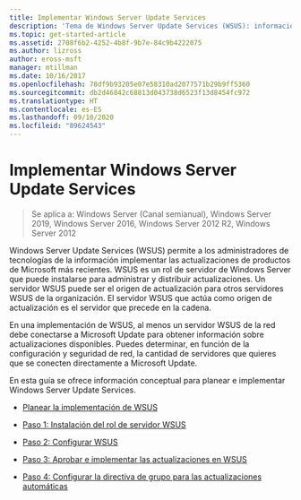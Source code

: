 ```yaml
---
title: Implementar Windows Server Update Services
description: 'Tema de Windows Server Update Services (WSUS): información general sobre el proceso de implementación con vínculos a los cuatro pasos necesarios para realizarlo'
ms.topic: get-started-article
ms.assetid: 2708f6b2-4252-4b8f-9b7e-84c9b4222075
ms.author: lizross
author: eross-msft
manager: mtillman
ms.date: 10/16/2017
ms.openlocfilehash: 78df9b93205e07e58310ad2077571b29b9ff5360
ms.sourcegitcommit: db2d46842c68813d043738d6523f13d8454fc972
ms.translationtype: HT
ms.contentlocale: es-ES
ms.lasthandoff: 09/10/2020
ms.locfileid: "89624543"
---
```

# <a name="deploy-windows-server-update-services"></a>Implementar Windows Server Update Services

>Se aplica a: Windows Server (Canal semianual), Windows Server 2019, Windows Server 2016, Windows Server 2012 R2, Windows Server 2012

Windows Server Update Services (WSUS) permite a los administradores de tecnologías de la información implementar las actualizaciones de productos de Microsoft más recientes. WSUS es un rol de servidor de Windows Server que puede instalarse para administrar y distribuir actualizaciones. Un servidor WSUS puede ser el origen de actualización para otros servidores WSUS de la organización. El servidor WSUS que actúa como origen de actualización es el servidor que precede en la cadena.

En una implementación de WSUS, al menos un servidor WSUS de la red debe conectarse a Microsoft Update para obtener información sobre actualizaciones disponibles. Puedes determinar, en función de la configuración y seguridad de red, la cantidad de servidores que quieres que se conecten directamente a Microsoft Update.

En esta guía se ofrece información conceptual para planear e implementar Windows Server Update Services.

-   [Planear la implementación de WSUS](../plan/plan-your-wsus-deployment.md)

-   [Paso 1: Instalación del rol de servidor WSUS](1-install-the-wsus-server-role.md)

-   [Paso 2: Configurar WSUS](2-configure-wsus.md)

-   [Paso 3: Aprobar e implementar las actualizaciones en WSUS](3-approve-and-deploy-updates-in-wsus.md)

-   [Paso 4: Configurar la directiva de grupo para las actualizaciones automáticas](4-configure-group-policy-settings-for-automatic-updates.md)

